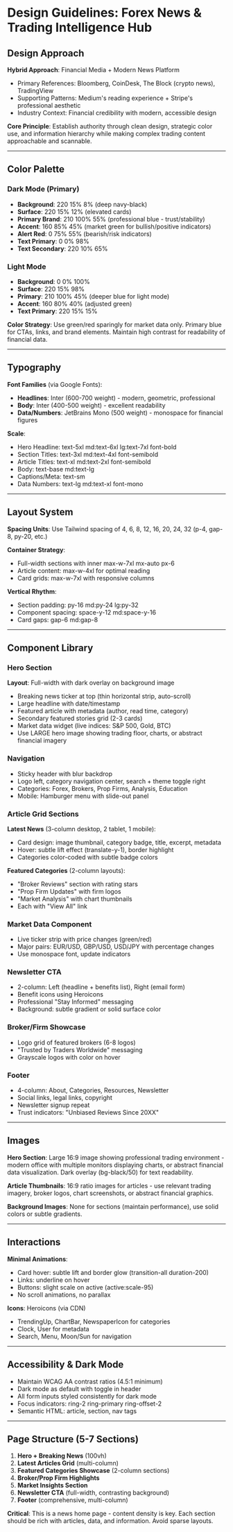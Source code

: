 # Design Guidelines: Forex News & Trading Intelligence Hub

## Design Approach

**Hybrid Approach**: Financial Media + Modern News Platform
- Primary References: Bloomberg, CoinDesk, The Block (crypto news), TradingView
- Supporting Patterns: Medium's reading experience + Stripe's professional aesthetic
- Industry Context: Financial credibility with modern, accessible design

**Core Principle**: Establish authority through clean design, strategic color use, and information hierarchy while making complex trading content approachable and scannable.

---

## Color Palette

### Dark Mode (Primary)
- **Background**: 220 15% 8% (deep navy-black)
- **Surface**: 220 15% 12% (elevated cards)
- **Primary Brand**: 210 100% 55% (professional blue - trust/stability)
- **Accent**: 160 85% 45% (market green for bullish/positive indicators)
- **Alert Red**: 0 75% 55% (bearish/risk indicators)
- **Text Primary**: 0 0% 98%
- **Text Secondary**: 220 10% 65%

### Light Mode
- **Background**: 0 0% 100%
- **Surface**: 220 15% 98%
- **Primary**: 210 100% 45% (deeper blue for light mode)
- **Accent**: 160 80% 40% (adjusted green)
- **Text Primary**: 220 15% 15%

**Color Strategy**: Use green/red sparingly for market data only. Primary blue for CTAs, links, and brand elements. Maintain high contrast for readability of financial data.

---

## Typography

**Font Families** (via Google Fonts):
- **Headlines**: Inter (600-700 weight) - modern, geometric, professional
- **Body**: Inter (400-500 weight) - excellent readability
- **Data/Numbers**: JetBrains Mono (500 weight) - monospace for financial figures

**Scale**:
- Hero Headline: text-5xl md:text-6xl lg:text-7xl font-bold
- Section Titles: text-3xl md:text-4xl font-semibold
- Article Titles: text-xl md:text-2xl font-semibold
- Body: text-base md:text-lg
- Captions/Meta: text-sm
- Data Numbers: text-lg md:text-xl font-mono

---

## Layout System

**Spacing Units**: Use Tailwind spacing of 4, 6, 8, 12, 16, 20, 24, 32 (p-4, gap-8, py-20, etc.)

**Container Strategy**:
- Full-width sections with inner max-w-7xl mx-auto px-6
- Article content: max-w-4xl for optimal reading
- Card grids: max-w-7xl with responsive columns

**Vertical Rhythm**:
- Section padding: py-16 md:py-24 lg:py-32
- Component spacing: space-y-12 md:space-y-16
- Card gaps: gap-6 md:gap-8

---

## Component Library

### Hero Section
**Layout**: Full-width with dark overlay on background image
- Breaking news ticker at top (thin horizontal strip, auto-scroll)
- Large headline with date/timestamp
- Featured article with metadata (author, read time, category)
- Secondary featured stories grid (2-3 cards)
- Market data widget (live indices: S&P 500, Gold, BTC)
- Use LARGE hero image showing trading floor, charts, or abstract financial imagery

### Navigation
- Sticky header with blur backdrop
- Logo left, category navigation center, search + theme toggle right
- Categories: Forex, Brokers, Prop Firms, Analysis, Education
- Mobile: Hamburger menu with slide-out panel

### Article Grid Sections
**Latest News** (3-column desktop, 2 tablet, 1 mobile):
- Card design: image thumbnail, category badge, title, excerpt, metadata
- Hover: subtle lift effect (translate-y-1), border highlight
- Categories color-coded with subtle badge colors

**Featured Categories** (2-column layouts):
- "Broker Reviews" section with rating stars
- "Prop Firm Updates" with firm logos
- "Market Analysis" with chart thumbnails
- Each with "View All" link

### Market Data Component
- Live ticker strip with price changes (green/red)
- Major pairs: EUR/USD, GBP/USD, USD/JPY with percentage changes
- Use monospace font, update indicators

### Newsletter CTA
- 2-column: Left (headline + benefits list), Right (email form)
- Benefit icons using Heroicons
- Professional "Stay Informed" messaging
- Background: subtle gradient or solid surface color

### Broker/Firm Showcase
- Logo grid of featured brokers (6-8 logos)
- "Trusted by Traders Worldwide" messaging
- Grayscale logos with color on hover

### Footer
- 4-column: About, Categories, Resources, Newsletter
- Social links, legal links, copyright
- Newsletter signup repeat
- Trust indicators: "Unbiased Reviews Since 20XX"

---

## Images

**Hero Section**: Large 16:9 image showing professional trading environment - modern office with multiple monitors displaying charts, or abstract financial data visualization. Dark overlay (bg-black/50) for text readability.

**Article Thumbnails**: 16:9 ratio images for articles - use relevant trading imagery, broker logos, chart screenshots, or abstract financial graphics.

**Background Images**: None for sections (maintain performance), use solid colors or subtle gradients.

---

## Interactions

**Minimal Animations**:
- Card hover: subtle lift and border glow (transition-all duration-200)
- Links: underline on hover
- Buttons: slight scale on active (active:scale-95)
- No scroll animations, no parallax

**Icons**: Heroicons (via CDN)
- TrendingUp, ChartBar, NewspaperIcon for categories
- Clock, User for metadata
- Search, Menu, Moon/Sun for navigation

---

## Accessibility & Dark Mode

- Maintain WCAG AA contrast ratios (4.5:1 minimum)
- Dark mode as default with toggle in header
- All form inputs styled consistently for dark mode
- Focus indicators: ring-2 ring-primary ring-offset-2
- Semantic HTML: article, section, nav tags

---

## Page Structure (5-7 Sections)

1. **Hero + Breaking News** (100vh)
2. **Latest Articles Grid** (multi-column)
3. **Featured Categories Showcase** (2-column sections)
4. **Broker/Prop Firm Highlights**
5. **Market Insights Section**
6. **Newsletter CTA** (full-width, contrasting background)
7. **Footer** (comprehensive, multi-column)

**Critical**: This is a news home page - content density is key. Each section should be rich with articles, data, and information. Avoid sparse layouts.